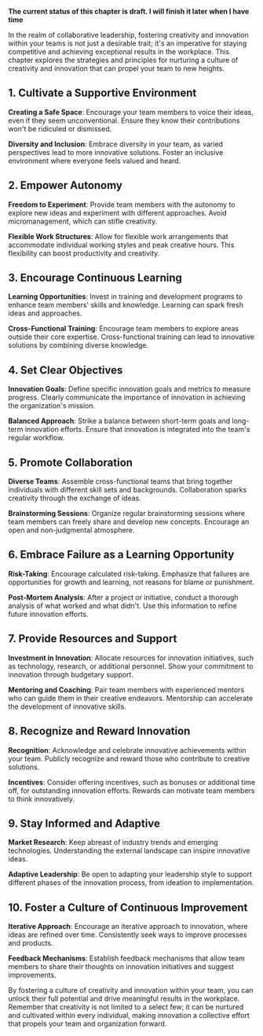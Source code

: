 **The current status of this chapter is draft. I will finish it later when I have time**

In the realm of collaborative leadership, fostering creativity and innovation within your teams is not just a desirable trait; it's an imperative for staying competitive and achieving exceptional results in the workplace. This chapter explores the strategies and principles for nurturing a culture of creativity and innovation that can propel your team to new heights.

**1. Cultivate a Supportive Environment**
-----------------------------------------

**Creating a Safe Space**: Encourage your team members to voice their ideas, even if they seem unconventional. Ensure they know their contributions won't be ridiculed or dismissed.

**Diversity and Inclusion**: Embrace diversity in your team, as varied perspectives lead to more innovative solutions. Foster an inclusive environment where everyone feels valued and heard.

**2. Empower Autonomy**
-----------------------

**Freedom to Experiment**: Provide team members with the autonomy to explore new ideas and experiment with different approaches. Avoid micromanagement, which can stifle creativity.

**Flexible Work Structures**: Allow for flexible work arrangements that accommodate individual working styles and peak creative hours. This flexibility can boost productivity and creativity.

**3. Encourage Continuous Learning**
------------------------------------

**Learning Opportunities**: Invest in training and development programs to enhance team members' skills and knowledge. Learning can spark fresh ideas and approaches.

**Cross-Functional Training**: Encourage team members to explore areas outside their core expertise. Cross-functional training can lead to innovative solutions by combining diverse knowledge.

**4. Set Clear Objectives**
---------------------------

**Innovation Goals**: Define specific innovation goals and metrics to measure progress. Clearly communicate the importance of innovation in achieving the organization's mission.

**Balanced Approach**: Strike a balance between short-term goals and long-term innovation efforts. Ensure that innovation is integrated into the team's regular workflow.

**5. Promote Collaboration**
----------------------------

**Diverse Teams**: Assemble cross-functional teams that bring together individuals with different skill sets and backgrounds. Collaboration sparks creativity through the exchange of ideas.

**Brainstorming Sessions**: Organize regular brainstorming sessions where team members can freely share and develop new concepts. Encourage an open and non-judgmental atmosphere.

**6. Embrace Failure as a Learning Opportunity**
------------------------------------------------

**Risk-Taking**: Encourage calculated risk-taking. Emphasize that failures are opportunities for growth and learning, not reasons for blame or punishment.

**Post-Mortem Analysis**: After a project or initiative, conduct a thorough analysis of what worked and what didn't. Use this information to refine future innovation efforts.

**7. Provide Resources and Support**
------------------------------------

**Investment in Innovation**: Allocate resources for innovation initiatives, such as technology, research, or additional personnel. Show your commitment to innovation through budgetary support.

**Mentoring and Coaching**: Pair team members with experienced mentors who can guide them in their creative endeavors. Mentorship can accelerate the development of innovative skills.

**8. Recognize and Reward Innovation**
--------------------------------------

**Recognition**: Acknowledge and celebrate innovative achievements within your team. Publicly recognize and reward those who contribute to creative solutions.

**Incentives**: Consider offering incentives, such as bonuses or additional time off, for outstanding innovation efforts. Rewards can motivate team members to think innovatively.

**9. Stay Informed and Adaptive**
---------------------------------

**Market Research**: Keep abreast of industry trends and emerging technologies. Understanding the external landscape can inspire innovative ideas.

**Adaptive Leadership**: Be open to adapting your leadership style to support different phases of the innovation process, from ideation to implementation.

**10. Foster a Culture of Continuous Improvement**
--------------------------------------------------

**Iterative Approach**: Encourage an iterative approach to innovation, where ideas are refined over time. Consistently seek ways to improve processes and products.

**Feedback Mechanisms**: Establish feedback mechanisms that allow team members to share their thoughts on innovation initiatives and suggest improvements.

By fostering a culture of creativity and innovation within your team, you can unlock their full potential and drive meaningful results in the workplace. Remember that creativity is not limited to a select few; it can be nurtured and cultivated within every individual, making innovation a collective effort that propels your team and organization forward.

